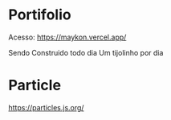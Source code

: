 # Portifolio

Acesso:
https://maykon.vercel.app/

Sendo Construido todo dia
Um tijolinho por dia

# Particle
https://particles.js.org/